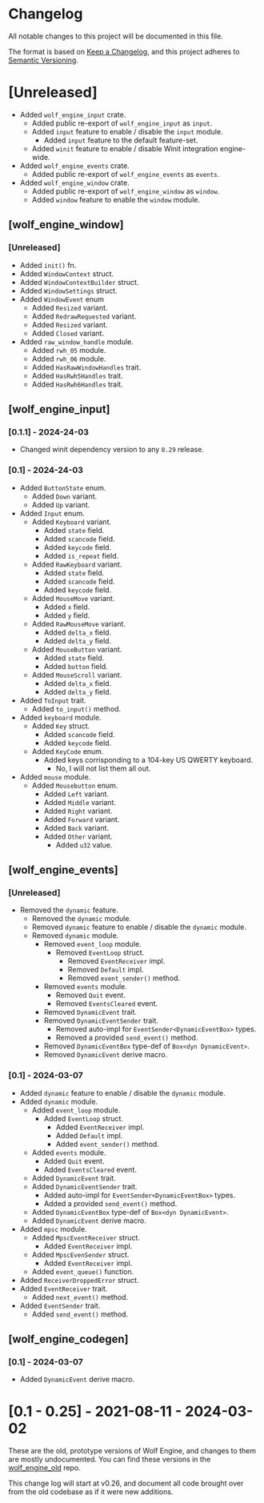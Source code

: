 # Changelog

All notable changes to this project will be documented in this file.

The format is based on [Keep a Changelog](https://keepachangelog.com/en/1.1.0/),
and this project adheres to [Semantic Versioning](https://semver.org/spec/v2.0.0.html).

# [Unreleased]

- Added `wolf_engine_input` crate.
  - Added public re-export of `wolf_engine_input` as `input`.
  - Added `input` feature to enable / disable the `input` module.
    - Added `input` feature to the default feature-set.
  - Added `winit` feature to enable / disable Winit integration engine-wide.
- Added `wolf_engine_events` crate.
  - Added public re-export of `wolf_engine_events` as `events`.
- Added `wolf_engine_window` crate.
  - Added public re-export of `wolf_engine_window` as `window`.
  - Added `window` feature to enable the `window` module.

## [wolf_engine_window]

### [Unreleased]

- Added `init()` fn.
- Added `WindowContext` struct.
- Added `WindowContextBuilder` struct.
- Added `WindowSettings` struct.
- Added `WindowEvent` enum
  - Added `Resized` variant.
  - Added `RedrawRequested` variant.
  - Added `Resized` variant.
  - Added `Closed` variant.
- Added `raw_window_handle` module.
  - Added `rwh_05` module.
  - Added `rwh_06` module.
  - Added `HasRawWindowHandles` trait.
  - Added `HasRwh5Handles` trait.
  - Added `HasRwh6Handles` trait.

## [wolf_engine_input]

### [0.1.1] - 2024-24-03

- Changed winit dependency version to any `0.29` release.

### [0.1] - 2024-24-03

- Added `ButtonState` enum.
  - Added `Down` variant.
  - Added `Up` variant.
- Added `Input` enum.
  - Added `Keyboard` variant.
    - Added `state` field.
    - Added `scancode` field.
    - Added `keycode` field.
    - Added `is_repeat` field.
  - Added `RawKeyboard` variant.
    - Added `state` field.
    - Added `scancode` field.
    - Added `keycode` field.
  - Added `MouseMove` variant.
    - Added `x` field.
    - Added `y` field.
  - Added `RawMouseMove` variant.
    - Added `delta_x` field.
    - Added `delta_y` field.
  - Added `MouseButton` variant.
    - Added `state` field.
    - Added `button` field.
  - Added `MouseScroll` variant.
    - Added `delta_x` field.
    - Added `delta_y` field.
- Added `ToInput` trait.
  - Added `to_input()` method.
- Added `keyboard` module.
  - Added `Key` struct.
    - Added `scancode` field. 
    - Added `keycode` field.
  - Added `KeyCode` enum.
    - Added keys corrisponding to a 104-key US QWERTY keyboard.
      - No, I will not list them all out.
 - Added `mouse` module.
    - Added `Mousebutton` enum.
      - Added `Left` variant.
      - Added `Middle` variant.
      - Added `Right` variant.
      - Added `Forward` variant.
      - Added `Back` variant.
      - Added `Other` variant.
        - Added `u32` value.

## [wolf_engine_events]

### [Unreleased]

- Removed the `dynamic` feature.
  - Removed the `dynamic` module.
  - Removed `dynamic` feature to enable / disable the `dynamic` module.
  - Removed `dynamic` module.
    - Removed `event_loop` module.
      - Removed `EventLoop` struct.
        - Removed `EventReceiver` impl.
        - Removed `Default` impl.
        - Removed `event_sender()` method.
    - Removed `events` module.
      - Removed `Quit` event.
      - Removed `EventsCleared` event.
    - Removed `DynamicEvent` trait.
    - Removed `DynamicEventSender` trait.
      - Removed auto-impl for `EventSender<DynamicEventBox>` types.
      - Removed a provided `send_event()` method.
    - Removed `DynamicEventBox` type-def of `Box<dyn DynamicEvent>`.
    - Removed `DynamicEvent` derive macro.

### [0.1] - 2024-03-07

- Added `dynamic` feature to enable / disable the `dynamic` module.
- Added `dynamic` module.
  - Added `event_loop` module.
    - Added `EventLoop` struct.
      - Added `EventReceiver` impl.
      - Added `Default` impl.
      - Added `event_sender()` method.
  - Added `events` module.
    - Added `Quit` event.
    - Added `EventsCleared` event.
  - Added `DynamicEvent` trait.
  - Added `DynamicEventSender` trait.
    - Added auto-impl for `EventSender<DynamicEventBox>` types.
    - Added a provided `send_event()` method.
  - Added `DynamicEventBox` type-def of `Box<dyn DynamicEvent>`.
  - Added `DynamicEvent` derive macro.
- Added `mpsc` module.
  - Added `MpscEventReceiver` struct.
    - Added `EventReceiver` impl.
  - Added `MpscEvenSender` struct. 
    - Added `EventReceiver` impl.
  - Added `event_queue()` function.
- Added `ReceiverDroppedError` struct.
- Added `EventReceiver` trait.
  - Added `next_event()` method.
- Added `EventSender` trait.
  - Added `send_event()` method.

## [wolf_engine_codegen]

### [0.1] - 2024-03-07

- Added `DynamicEvent` derive macro.

# [0.1 - 0.25] - 2021-08-11 - 2024-03-02

These are the old, prototype versions of Wolf Engine, and changes to them
are mostly undocumented.  You can find these versions in the
[wolf_engine_old](https://github.com/AlexiWolf/wolf_engine_old) repo.

This change log will start at v0.26, and document all code brought over from
the old codebase as if it were new additions.
